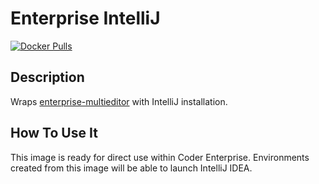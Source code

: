 # Enterprise IntelliJ

[![Docker Pulls](https://img.shields.io/docker/pulls/bravo68web/cdr-enterprise-intellij?label=codercom%2Fenterprise-intellij)](https://hub.docker.com/r/bravo68web/cdr-enterprise-intellij)

## Description

Wraps [enterprise-multieditor](../multieditor/README.md) with IntelliJ
installation.

## How To Use It

This image is ready for direct use within Coder Enterprise. Environments created
from this image will be able to launch IntelliJ IDEA.
